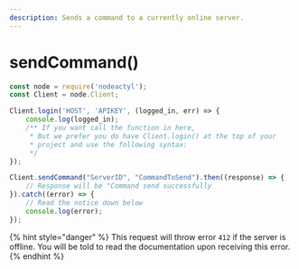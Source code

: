 ```yaml
---
description: Sends a command to a currently online server.
---
```


# sendCommand\(\)

```javascript
const node = require('nodeactyl');
const Client = node.Client;

Client.login('HOST', 'APIKEY', (logged_in, err) => {
    console.log(logged_in);
    /** If you want call the function in here, 
     * But we prefer you do have Client.login() at the top of your
     * project and use the following syntax:
     */
});

Client.sendCommand("ServerID", "CommandToSend").then((response) => {
    // Response will be "Command send successfully
}).catch((error) => {
    // Read the notice down below
    console.log(error);
});
```

{% hint style="danger" %}
This request will throw error `412` if the server is offline. You will be told to read the documentation upon receiving this error.
{% endhint %}

